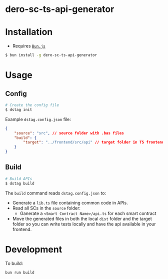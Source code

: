 # dero-sc-ts-api-generator

# Installation

* Requires [`Bun.js`](https://bun.sh/)

```sh
$ bun install -g dero-sc-ts-api-generator
```

# Usage

## Config

```sh
# Create the config file
$ dstag init
```

Example `dstag.config.json` file:
```json
{
    "source": "src", // source folder with .bas files
    "build": {
        "target": "../frontend/src/api" // target folder in TS frontend app
    }
}
```

## Build

```sh
# Build APIs
$ dstag build
```

The `build` command reads `dstag.config.json` to:
* Generate a `lib.ts` file containing common code in APIs.
* Read all SCs in the `source` folder:
  * Ganerate a `<Smart Contract Name>/api.ts` for each smart contract
* Move the generated files in both the local `dist` folder and the target folder so you can write tests locally and have the api available in your frontend.

# Development

To build:

```bash
bun run build
```

